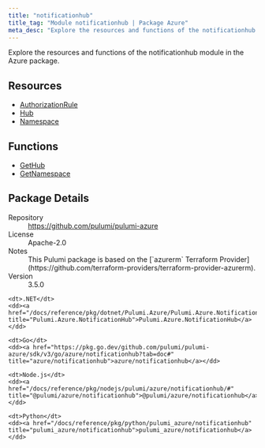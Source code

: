 ```yaml
---
title: "notificationhub"
title_tag: "Module notificationhub | Package Azure"
meta_desc: "Explore the resources and functions of the notificationhub module in the Azure package."
---
```


<!-- WARNING: this file was generated by Pulumi Docs Generator. -->
<!-- Do not edit by hand unless you're certain you know what you are doing! -->

Explore the resources and functions of the notificationhub module in the Azure package.

<h2 id="resources">Resources</h2>
<ul class="api">
    <li><a href="authorizationrule" title="AuthorizationRule"><span class="symbol resource"></span>AuthorizationRule</a></li>
    <li><a href="hub" title="Hub"><span class="symbol resource"></span>Hub</a></li>
    <li><a href="namespace" title="Namespace"><span class="symbol resource"></span>Namespace</a></li>
</ul>

<h2 id="functions">Functions</h2>
<ul class="api">
    <li><a href="gethub" title="GetHub"><span class="symbol function"></span>GetHub</a></li>
    <li><a href="getnamespace" title="GetNamespace"><span class="symbol function"></span>GetNamespace</a></li>
</ul>

<h2 id="package-details">Package Details</h2>
<dl class="package-details">
	<dt>Repository</dt>
	<dd><a href="https://github.com/pulumi/pulumi-azure">https://github.com/pulumi/pulumi-azure</a></dd>
	<dt>License</dt>
	<dd>Apache-2.0</dd>
	<dt>Notes</dt>
	<dd>This Pulumi package is based on the [`azurerm` Terraform Provider](https://github.com/terraform-providers/terraform-provider-azurerm).</dd>
	<dt>Version</dt>
	<dd>3.5.0</dd>
</dl>



<dl class="tabular">

    <dt>.NET</dt>
    <dd><a href="/docs/reference/pkg/dotnet/Pulumi.Azure/Pulumi.Azure.NotificationHub.html" title="Pulumi.Azure.NotificationHub">Pulumi.Azure.NotificationHub</a></dd>

    <dt>Go</dt>
    <dd><a href="https://pkg.go.dev/github.com/pulumi/pulumi-azure/sdk/v3/go/azure/notificationhub?tab=doc#" title="azure/notificationhub">azure/notificationhub</a></dd>

    <dt>Node.js</dt>
    <dd><a href="/docs/reference/pkg/nodejs/pulumi/azure/notificationhub/#" title="@pulumi/azure/notificationhub">@pulumi/azure/notificationhub</a></dd>

    <dt>Python</dt>
    <dd><a href="/docs/reference/pkg/python/pulumi_azure/notificationhub" title="pulumi_azure/notificationhub">pulumi_azure/notificationhub</a></dd>

</dl>

